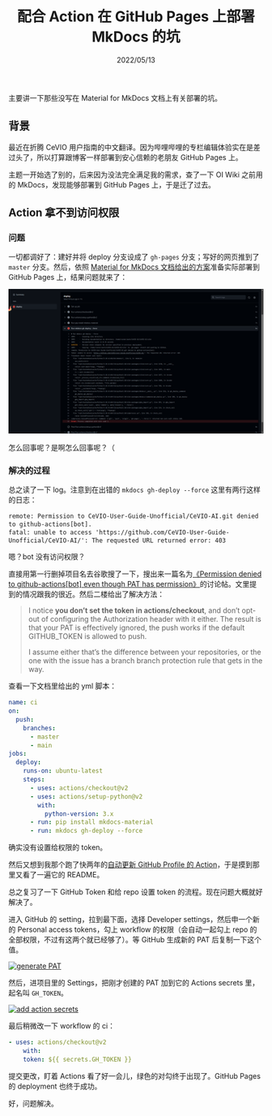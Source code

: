 ﻿---
title: 配合 Action 在 GitHub Pages 上部署 MkDocs 的坑
date: 2022/05/13
updated: 2022/05/13
category: 
- GitHub
tag: 
- GitHub Action
- GitHub Pages
- MkDocs
---

主要讲一下那些没写在 Material for MkDocs 文档上有关部署的坑。

<!-- more -->

## 背景

最近在折腾 CeVIO 用户指南的中文翻译。因为哔哩哔哩的专栏编辑体验实在是差过头了，所以打算跟博客一样部署到安心信赖的老朋友 GitHub Pages 上。

主题一开始选了别的，后来因为没法完全满足我的需求，查了一下 OI Wiki 之前用的 MkDocs，发现能够部署到 GitHub Pages 上，于是迁了过去。

## Action 拿不到访问权限

### 问题

一切都调好了：建好并将 deploy 分支设成了 `gh-pages` 分支；写好的网页推到了 `master` 分支。然后，依照 [Material for MkDocs 文档给出的方案](https://squidfunk.github.io/mkdocs-material/publishing-your-site/#github-pages)准备实际部署到 GitHub Pages 上，结果问题就来了：

![ci summary](https://raw.githubusercontent.com/NachtgeistW/Berksey/1eb261e22a6304bd907cad175037a9b0c61f0178/_posts/image/2022-05-13_16-41-05.png)

怎么回事呢？是啊怎么回事呢？（

### 解决的过程

总之读了一下 log。注意到在出错的 `mkdocs gh-deploy --force` 这里有两行这样的日志：

```log
remote: Permission to CeVIO-User-Guide-Unofficial/CeVIO-AI.git denied to github-actions[bot].
fatal: unable to access 'https://github.com/CeVIO-User-Guide-Unofficial/CeVIO-AI/': The requested URL returned error: 403
```

嗯？bot 没有访问权限？

直接用第一行删掉项目名去谷歌搜了一下，搜出来一篇名为[《Permission denied to github-actions[bot] even though PAT has permission》](https://github.community/t/permission-denied-to-github-actions-bot-even-though-pat-has-permission/248028)的讨论帖。文里提到的情况跟我的很近。然后二楼给出了解决方法：

>I notice **you don’t set the token in actions/checkout**, and don’t opt-out of configuring the Authorization header with it either. The result is that your PAT is effectively ignored, the push works if the default GITHUB_TOKEN is allowed to push.
>
>I assume either that’s the difference between your repositories, or the one with the issue has a branch branch protection rule that gets in the way.

查看一下文档里给出的 yml 脚本：

```yml
name: ci 
on:
  push:
    branches:
      - master 
      - main
jobs:
  deploy:
    runs-on: ubuntu-latest
    steps:
      - uses: actions/checkout@v2
      - uses: actions/setup-python@v2
        with:
          python-version: 3.x
      - run: pip install mkdocs-material 
      - run: mkdocs gh-deploy --force
```

确实没有设置给权限的 token。

然后又想到我那个跑了快两年的[自动更新 GitHub Profile 的 Action](https://github.com/athul/waka-readme)，于是摸到那里又看了一遍它的 README。

总之复习了一下 GitHub Token 和给 repo 设置 token 的流程。现在问题大概就好解决了。

进入 GitHub 的 setting，拉到最下面，选择 Developer settings，然后申一个新的 Personal access tokens，勾上 workflow 的权限（会自动一起勾上 repo 的全部权限，不过有这两个就已经够了）。等 GitHub 生成新的 PAT 后复制一下这个值。

[![generate PAT](2022-05-13_17-12-10.png)](2022-05-13_17-12-10.png)

然后，进项目里的 Settings，把刚才创建的 PAT 加到它的 Actions secrets 里，起名叫 `GH_TOKEN`。

[![add action secrets](2022-05-13_17-14-27.png)](2022-05-13_17-14-27.png)

最后稍微改一下 workflow 的 ci：

```yml
- uses: actions/checkout@v2
    with:
    token: ${{ secrets.GH_TOKEN }}
```

提交更改，盯着 Actions 看了好一会儿，绿色的对勾终于出现了。GitHub Pages 的 deployment 也终于成功。

好，问题解决。
